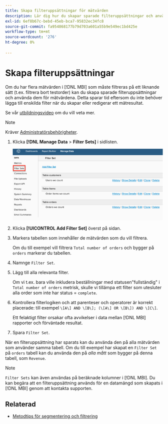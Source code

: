 ```yaml
---
title: Skapa filteruppsättningar för mätvärden
description: Lär dig hur du skapar sparade filteruppsättningar och använder dem på mätvärdena.
exl-id: 6ef8b67c-bebd-45eb-bca7-95832ec34fc8
source-git-commit: fa954868177b79d703a601a55b9e549ec1bd425e
workflow-type: tm+mt
source-wordcount: '276'
ht-degree: 0%

---
```


# Skapa filteruppsättningar

Om du har flera mätvärden i [!DNL MBI] som måste filtreras på ett liknande sätt (t.ex. filtrera bort testorder) kan du skapa sparade filteruppsättningar och använda dem för mätvärdena. Detta sparar tid eftersom du inte behöver lägga till enskilda filter när du skapar eller redigerar ett mätresultat.

Se vår [utbildningsvideo](https://experienceleague.adobe.com/docs/commerce-knowledge-base/kb/how-to/mbi-training-video-filter-sets.html?lang=en) om du vill veta mer.

>[!NOTE]
>
>Kräver [Administratörsbehörigheter](../../administrator/user-management/user-management.md).

1. Klicka **[!DNL Manage Data** > **Filter Sets]** i sidlisten.

   ![](../../assets/create-filter-sets.png)

1. Klicka **[!UICONTROL Add Filter Set]** överst på sidan.

1. Markera tabellen som innehåller de mätvärden som du vill filtrera.

   Om du till exempel vill filtrera `Total number of orders` och bygger på `orders` markerar du tabellen.

1. Namnge `Filter Set`.

1. Lägg till alla relevanta filter.

   Om vi t.ex. bara ville inkludera beställningar med statusen&quot;fullständig&quot; i `Total number of orders` metrisk, skulle vi tillämpa ett filter som utesluter alla order som inte har status = `complete`.

1. Kontrollera filterlogiken och att parenteser och operatorer är korrekt placerade: till exempel `\[A\] AND \[B\]; (\[A\] OR \[B\]) AND \[C\]`.

   Ett felaktigt filter orsakar ofta avvikelser i data mellan [!DNL MBI] rapporter och förväntade resultat.

1. Spara `Filter Set`.

När en filteruppsättning har sparats kan du använda den på alla mätvärden som använder samma tabell. Om du till exempel har skapat en `Filter Set` på `orders` tabell kan du använda den på *alla mått* som bygger på denna tabell, som `Revenue`.

>[!NOTE]
>
>`Filter Sets` kan även användas på beräknade kolumner i [!DNL MBI]. Du kan begära att en filteruppsättning används för en datamängd som skapats i [!DNL MBI] genom att kontakta supporten.

## Relaterad

* [Metodtips för segmentering och filtrering](../../best-practices/segment-filter.md)

